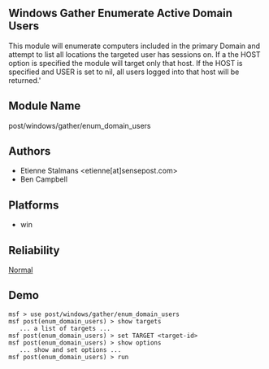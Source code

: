 ## Windows Gather Enumerate Active Domain Users

This module will enumerate computers included in the primary 
Domain and attempt to list all locations the targeted user 
has sessions on. If a the HOST option is specified the 
module will target only that host. If the HOST is specified 
and USER is set to nil, all users logged into that host will 
be returned.'


## Module Name
post/windows/gather/enum_domain_users

## Authors
* Etienne Stalmans <etienne[at]sensepost.com>
* Ben Campbell





## Platforms
* win

## Reliability
[Normal](https://github.com/rapid7/metasploit-framework/wiki/Exploit-Ranking)

## Demo

```
msf > use post/windows/gather/enum_domain_users
msf post(enum_domain_users) > show targets
   ... a list of targets ...
msf post(enum_domain_users) > set TARGET <target-id>
msf post(enum_domain_users) > show options
   ... show and set options ...
msf post(enum_domain_users) > run
```
    
    